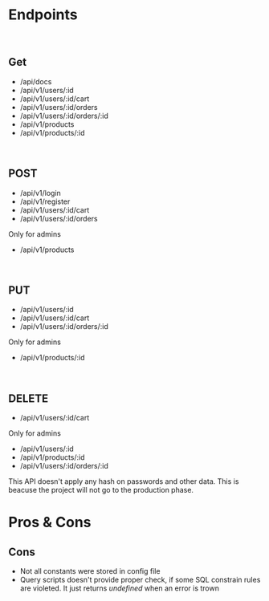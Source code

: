 # Endpoints

 <br />
 
## Get

- /api/docs
- /api/v1/users/:id
- /api/v1/users/:id/cart
- /api/v1/users/:id/orders
- /api/v1/users/:id/orders/:id
- /api/v1/products
- /api/v1/products/:id

 <br />

## POST

- /api/v1/login
- /api/v1/register
- /api/v1/users/:id/cart
- /api/v1/users/:id/orders

Only for admins

- /api/v1/products

 <br />

## PUT

- /api/v1/users/:id
- /api/v1/users/:id/cart
- /api/v1/users/:id/orders/:id

Only for admins

- /api/v1/products/:id

<br />

## DELETE

- /api/v1/users/:id/cart

Only for admins

- /api/v1/users/:id
- /api/v1/products/:id
- /api/v1/users/:id/orders/:id

This API doesn't apply any hash on passwords and other data. This is beacuse the project will not go to the production phase.

# Pros & Cons

## Cons

- Not all constants were stored in config file
- Query scripts doesn't provide proper check, if some SQL constrain rules are violeted. It just returns _undefined_ when an error is trown
